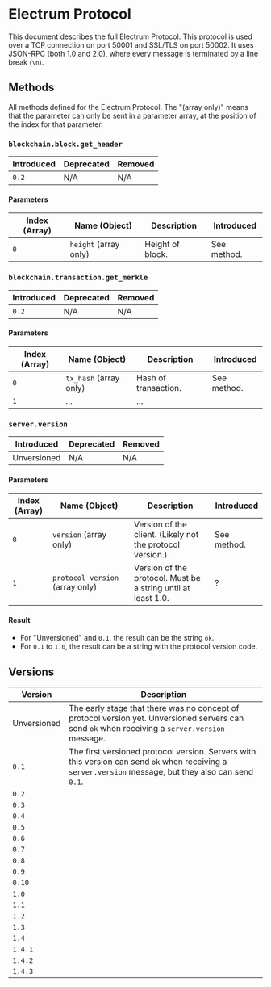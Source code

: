 # Electrum Protocol

This document describes the full Electrum Protocol. This protocol is used over a TCP connection on port 50001 and SSL/TLS on port 50002. It uses JSON-RPC (both 1.0 and 2.0), where every message is terminated by a line break (`\n`).

## Methods

All methods defined for the Electrum Protocol. The "(array only)" means that the parameter can only be sent in a parameter array, at the position of the index for that parameter.

### `blockchain.block.get_header`

| Introduced | Deprecated | Removed |
| - | - | - |
| `0.2` | N/A | N/A |

#### Parameters

| Index (Array) | Name (Object) | Description | Introduced |
| - | - | - | - |
| `0` | `height` (array only) | Height of block. | See method. |

### `blockchain.transaction.get_merkle`

| Introduced | Deprecated | Removed |
| - | - | - |
| `0.2` | N/A | N/A |

#### Parameters

| Index (Array) | Name (Object) | Description | Introduced |
| - | - | - | - |
| `0` | `tx_hash` (array only) | Hash of transaction. | See method. |
| `1` | ... | ... |

### `server.version`

| Introduced | Deprecated | Removed |
| - | - | - |
| Unversioned | N/A | N/A |

#### Parameters

| Index (Array) | Name (Object) | Description | Introduced |
| - | - | - | - |
| `0` | `version` (array only) | Version of the client. (Likely not the protocol version.) | See method. |
| `1` | `protocol_version` (array only) | Version of the protocol. Must be a string until at least 1.0. | ? |

#### Result

 - For "Unversioned" and `0.1`, the result can be the string `ok`.
 - For `0.1` to `1.0`, the result can be a string with the protocol version code.

## Versions

| Version | Description |
| - | - |
| Unversioned | The early stage that there was no concept of protocol version yet. Unversioned servers can send `ok` when receiving a `server.version` message. |
|	`0.1`	| The first versioned protocol version. Servers with this version can send `ok` when receiving a `server.version` message, but they also can send `0.1`. |
|	`0.2`	|
|	`0.3`	|
|	`0.4`	|
|	`0.5`	|
|	`0.6` |
|	`0.7`	|
|	`0.8`	|
|	`0.9`	|
|	`0.10` |
|	`1.0` |
|	`1.1` |
|	`1.2` |
|	`1.3` |
|	`1.4` |
|	`1.4.1` |
|	`1.4.2` |
|	`1.4.3` |
